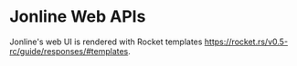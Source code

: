 # Jonline Web APIs

Jonline's web UI is rendered with Rocket templates https://rocket.rs/v0.5-rc/guide/responses/#templates.
